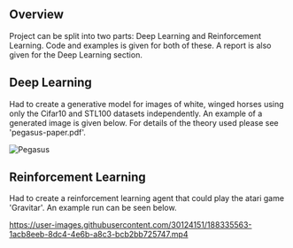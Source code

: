 ## Overview
Project can be split into two parts: Deep Learning and Reinforcement Learning. Code and examples is given for both of these. A report is also given for the Deep Learning section.

## Deep Learning
Had to create a generative model for images of white, winged horses using only the Cifar10 and STL100 datasets independently. An example of a generated image is given below. For details of the theory used please see 'pegasus-paper.pdf'.

![Pegasus](https://user-images.githubusercontent.com/30124151/188335297-690601a6-048c-4bb7-8baf-bd34129b7657.PNG)

## Reinforcement Learning
Had to create a reinforcement learning agent that could play the atari game 'Gravitar'. An example run can be seen below.


https://user-images.githubusercontent.com/30124151/188335563-1acb8eeb-8dc4-4e6b-a8c3-bcb2bb725747.mp4

